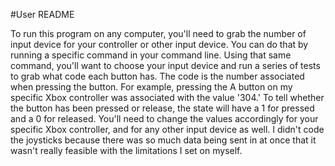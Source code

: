 #User README

To run this program on any computer, you'll need to grab the number of input device for your controller or other input device. You can do that by running a specific command in your command line.
Using that same command, you'll want to choose your input device and run a series of tests to grab what code each button has. The code is the number associated when pressing the button.
For example, pressing the A button on my specific Xbox controller was associated with the value '304.' To tell whether the button has been pressed or release, the state will have a 1 for pressed and a 0 for released.
You'll need to change the values accordingly for your specific Xbox controller, and for any other input device as well. 
I didn't code the joysticks because there was so much data being sent in at once that it wasn't really feasible with the limitations I set on myself.
